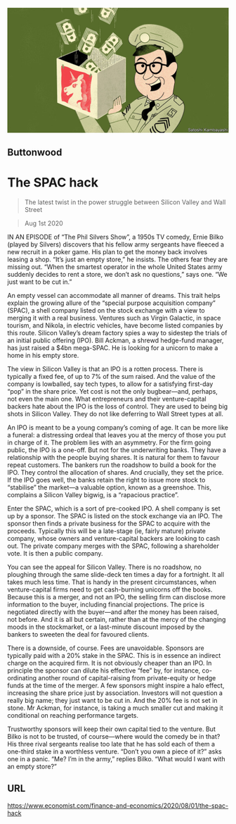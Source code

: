![](./images/20200801_FND001_0.jpg)

## Buttonwood

# The SPAC hack

> The latest twist in the power struggle between Silicon Valley and Wall Street

> Aug 1st 2020

IN AN EPISODE of “The Phil Silvers Show”, a 1950s TV comedy, Ernie Bilko (played by Silvers) discovers that his fellow army sergeants have fleeced a new recruit in a poker game. His plan to get the money back involves leasing a shop. “It’s just an empty store,” he insists. The others fear they are missing out. “When the smartest operator in the whole United States army suddenly decides to rent a store, we don’t ask no questions,” says one. “We just want to be cut in.”

An empty vessel can accommodate all manner of dreams. This trait helps explain the growing allure of the “special purpose acquisition company” (SPAC), a shell company listed on the stock exchange with a view to merging it with a real business. Ventures such as Virgin Galactic, in space tourism, and Nikola, in electric vehicles, have become listed companies by this route. Silicon Valley’s dream factory spies a way to sidestep the trials of an initial public offering (IPO). Bill Ackman, a shrewd hedge-fund manager, has just raised a $4bn mega-SPAC. He is looking for a unicorn to make a home in his empty store.

The view in Silicon Valley is that an IPO is a rotten process. There is typically a fixed fee, of up to 7% of the sum raised. And the value of the company is lowballed, say tech types, to allow for a satisfying first-day “pop” in the share price. Yet cost is not the only bugbear—and, perhaps, not even the main one. What entrepreneurs and their venture-capital backers hate about the IPO is the loss of control. They are used to being big shots in Silicon Valley. They do not like deferring to Wall Street types at all.

An IPO is meant to be a young company’s coming of age. It can be more like a funeral: a distressing ordeal that leaves you at the mercy of those you put in charge of it. The problem lies with an asymmetry. For the firm going public, the IPO is a one-off. But not for the underwriting banks. They have a relationship with the people buying shares. It is natural for them to favour repeat customers. The bankers run the roadshow to build a book for the IPO. They control the allocation of shares. And crucially, they set the price. If the IPO goes well, the banks retain the right to issue more stock to “stabilise” the market—a valuable option, known as a greenshoe. This, complains a Silicon Valley bigwig, is a “rapacious practice”.

Enter the SPAC, which is a sort of pre-cooked IPO. A shell company is set up by a sponsor. The SPAC is listed on the stock exchange via an IPO. The sponsor then finds a private business for the SPAC to acquire with the proceeds. Typically this will be a late-stage (ie, fairly mature) private company, whose owners and venture-capital backers are looking to cash out. The private company merges with the SPAC, following a shareholder vote. It is then a public company.

You can see the appeal for Silicon Valley. There is no roadshow, no ploughing through the same slide-deck ten times a day for a fortnight. It all takes much less time. That is handy in the present circumstances, when venture-capital firms need to get cash-burning unicorns off the books. Because this is a merger, and not an IPO, the selling firm can disclose more information to the buyer, including financial projections. The price is negotiated directly with the buyer—and after the money has been raised, not before. And it is all but certain, rather than at the mercy of the changing moods in the stockmarket, or a last-minute discount imposed by the bankers to sweeten the deal for favoured clients.

There is a downside, of course. Fees are unavoidable. Sponsors are typically paid with a 20% stake in the SPAC. This is in essence an indirect charge on the acquired firm. It is not obviously cheaper than an IPO. In principle the sponsor can dilute his effective “fee” by, for instance, co-ordinating another round of capital-raising from private-equity or hedge funds at the time of the merger. A few sponsors might inspire a halo effect, increasing the share price just by association. Investors will not question a really big name; they just want to be cut in. And the 20% fee is not set in stone. Mr Ackman, for instance, is taking a much smaller cut and making it conditional on reaching performance targets.

Trustworthy sponsors will keep their own capital tied to the venture. But Bilko is not to be trusted, of course—where would the comedy be in that? His three rival sergeants realise too late that he has sold each of them a one-third stake in a worthless venture. “Don’t you own a piece of it?” asks one in a panic. “Me? I’m in the army,” replies Bilko. “What would I want with an empty store?”

## URL

https://www.economist.com/finance-and-economics/2020/08/01/the-spac-hack
